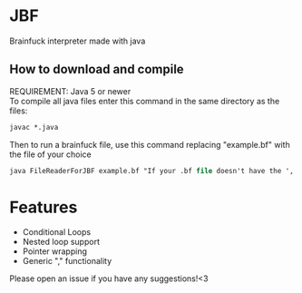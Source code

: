 # JBF
Brainfuck interpreter made with java
## How to download and compile
REQUIREMENT: Java 5 or newer</br>
To compile all java files enter this command in the same directory as the files: 
```ps
javac *.java
```
Then to run a brainfuck file, use this command replacing "example.bf" with the file of your choice
```ps
java FileReaderForJBF example.bf "If your .bf file doesn't have the ',' instruction this argument's not needed"
```
# Features
- Conditional Loops
- Nested loop support
- Pointer wrapping
- Generic "," functionality

Please open an issue if you have any suggestions!<3
